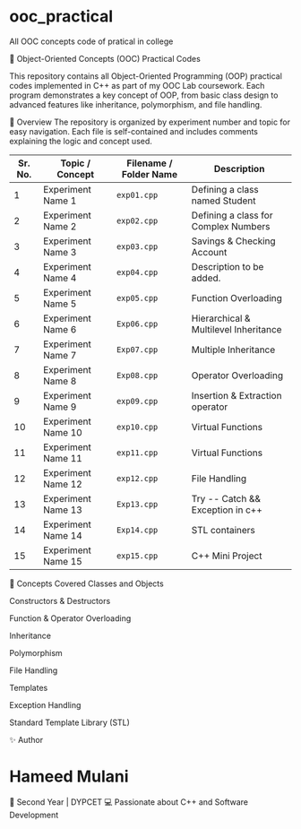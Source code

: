 # ooc_practical
All OOC concepts code of pratical in college

🧩 Object-Oriented Concepts (OOC) Practical Codes

This repository contains all Object-Oriented Programming (OOP) practical codes implemented in C++ as part of my OOC Lab coursework.
Each program demonstrates a key concept of OOP, from basic class design to advanced features like inheritance, polymorphism, and file handling.

📘 Overview
The repository is organized by experiment number and topic for easy navigation.
Each file is self-contained and includes comments explaining the logic and concept used.

| Sr. No. | Topic / Concept       | Filename / Folder Name                 | Description                 |
| ------- | ------------------- | ------------------------ | --------------------------- |
| 1       | Experiment Name 1 | `exp01.cpp`    | Defining a class named Student    |
| 2       | Experiment Name 2  |  `exp02.cpp`   | Defining a class for Complex Numbers    |
| 3       | Experiment Name 3  | `exp03.cpp`    | Savings & Checking Account   |
| 4       | Experiment Name 4  | `exp04.cpp`    | Description to be added.    |
| 5       | Experiment Name 5 | `exp05.cpp`    | Function Overloading    |
| 6       | Experiment Name 6  | `Exp06.cpp`    | Hierarchical & Multilevel Inheritance    |
| 7       | Experiment Name 7 | `Exp07.cpp` | Multiple Inheritance    |
| 8       | Experiment Name 8  | `Exp08.cpp`    | Operator Overloading   |
| 9       | Experiment Name 9  | `exp09.cpp`    | Insertion & Extraction operator    |
| 10      | Experiment Name 10| `exp10.cpp`   | Virtual Functions    |
| 11      | Experiment Name 11| `exp11.cpp`   | Virtual Functions    |
| 12      | Experiment Name 12 | `exp12.cpp`   | File Handling    |
| 13      | Experiment Name 13 | `Exp13.cpp`   | Try -- Catch && Exception in c++    |
| 14      | Experiment Name 14 | `Exp14.cpp`   | STL containers    |
| 15      | Experiment Name 15 | `exp15.cpp`   | C++ Mini Project   |


🧠 Concepts Covered
Classes and Objects

Constructors & Destructors

Function & Operator Overloading

Inheritance

Polymorphism

File Handling

Templates

Exception Handling

Standard Template Library (STL)



✨ Author

# Hameed Mulani 
📘 Second Year | DYPCET
💻 Passionate about C++ and Software Development